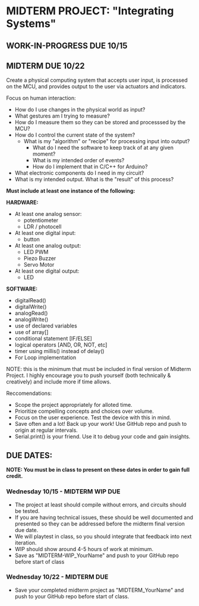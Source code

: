 # MIDTERM PROJECT: "Integrating Systems"

## WORK-IN-PROGRESS DUE 10/15

## MIDTERM DUE 10/22

Create a physical computing system that accepts user input, is processed on the MCU, and provides output to the user via actuators and indicators. 

Focus on human interaction:
- How do I use changes in the physical world as input?
- What gestures am I trying to measure?
- How do I measure them so they can be stored and processsed by the MCU?
- How do I control the current state of the system?
	- What is my "algorithm" or "recipe" for processing input into output?
		- What do I need the software to keep track of at any given moment?
		- What is my intended order of events?
		- How do I implement that in C/C++ for Arduino?    
- What electronic components do I need in my circuit?
- What is my intended output. What is the "result" of this process?

	
**Must include at least one instance of the following:**       

**HARDWARE:**          
-  At least one analog sensor:
    - potentiometer
	- LDR / photocell
- At least one digital input:
    - button
- At least one analog output:
    - LED PWM
    - Piezo Buzzer
    - Servo Motor
- At least one digital output:
    - LED         
    
**SOFTWARE:**
- digitalRead()
- digitalWrite()
- analogRead()
- analogWrite()
- use of declared variables
- use of array[]
- conditional statement [IF/ELSE]
- logical operators [AND, OR, NOT, etc]
- timer using millis() instead of delay()
- For Loop implementation

NOTE: this is the minimum that must be included in final version of Midterm Project. I highly encourage you to push yourself (both technically & creatively) and include more if time allows.

Reccomendations:
- Scope the project appropriately for alloted time.     
- Prioritize compelling concepts and choices over volume.      
- Focus on the user experience. Test the device with this in mind.       
- Save often and a lot! Back up your work! Use GitHub repo and push to origin at regular intervals.      
- Serial.print() is your friend. Use it to debug your code and gain insights.       
	

## DUE DATES:

**NOTE: You must be in class to present on these dates in order to gain full credit.**

### Wednesday 10/15 - MIDTERM WIP DUE
- The project at least should compile without errors, and circuits should be tested. 
- If you are having technical issues, these should be well documented and presented so they can be addressed before the midterm final version due date.
- We will playtest in class, so you should integrate that feedback into next iteration.
- WIP should show around 4-5 hours of work at minimum.
- Save as "MIDTERM-WIP_YourName" and push to your GitHub repo before start of class
	
### Wednesday 10/22 - MIDTERM DUE
- Save your completed midterm project as "MIDTERM_YourName" and push to your GitHub repo before start of class.
